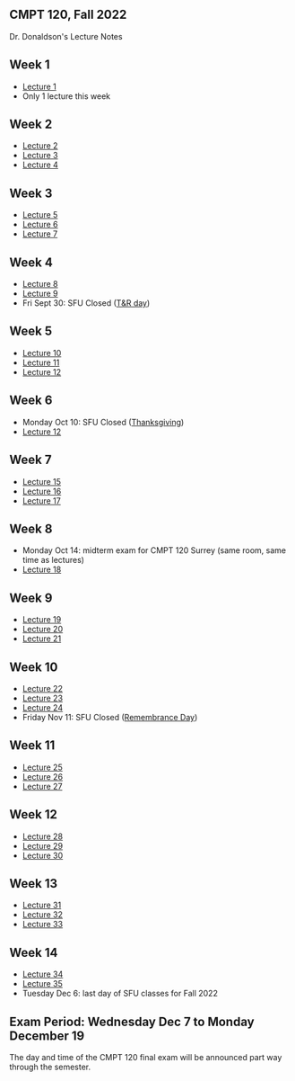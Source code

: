 ## CMPT 120, Fall 2022
Dr. Donaldson's Lecture Notes

## Week 1
- [Lecture 1](lecture/lecture1/)
- Only 1 lecture this week

## Week 2
- [Lecture 2](lecture/lecture2)
- [Lecture 3](lecture/lecture3)
- [Lecture 4](lecture/lecture4)

## Week 3
- [Lecture 5](lecture/lecture5)
- [Lecture 6](lecture/lecture6)
- [Lecture 7](lecture/lecture7)

## Week 4
- [Lecture 8](lecture/lecture8)
- [Lecture 9](lecture/lecture9)
- Fri Sept 30: SFU Closed ([T&R
  day](https://www.canada.ca/en/canadian-heritage/campaigns/national-day-truth-reconciliation.html))

## Week 5
- [Lecture 10](lecture/lecture10)
- [Lecture 11](lecture/lecture11)
- [Lecture 12](lecture/lecture12)

## Week 6
- Monday Oct 10: SFU Closed
  ([Thanksgiving](https://en.wikipedia.org/wiki/Thanksgiving_(Canada)))
- [Lecture 12](lecture/lecture12)

## Week 7
- [Lecture 15](lecture/lecture15)
- [Lecture 16](lecture/lecture16)
- [Lecture 17](lecture/lecture17)

## Week 8
- Monday Oct 14: midterm exam for CMPT 120 Surrey (same room, same time as
  lectures)
- [Lecture 18](lecture/lecture18)

## Week 9
- [Lecture 19](lecture/lecture19)
- [Lecture 20](lecture/lecture20)
- [Lecture 21](lecture/lecture21)

## Week 10
- [Lecture 22](lecture/lecture22)
- [Lecture 23](lecture/lecture23)
- [Lecture 24](lecture/lecture24)
- Friday Nov 11: SFU Closed ([Remembrance
  Day](https://en.wikipedia.org/wiki/Remembrance_Day))

## Week 11
- [Lecture 25](lecture/lecture25)
- [Lecture 26](lecture/lecture26)
- [Lecture 27](lecture/lecture27)

## Week 12
- [Lecture 28](lecture/lecture28)
- [Lecture 29](lecture/lecture29)
- [Lecture 30](lecture/lecture30)

## Week 13
- [Lecture 31](lecture/lecture31)
- [Lecture 32](lecture/lecture32)
- [Lecture 33](lecture/lecture33)

## Week 14
- [Lecture 34](lecture/lecture34)
- [Lecture 35](lecture/lecture35)
- Tuesday Dec 6: last day of SFU classes for Fall 2022

## Exam Period: Wednesday Dec 7 to Monday December 19

The day and time of the CMPT 120 final exam will be announced part way through
the semester.
